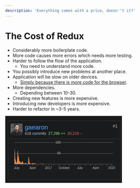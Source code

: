 ```yaml
---
description: 'Everything comes with a price, doesn''t it?'
---
```


# The Cost of Redux

* Considerably more boilerplate code.
* More code causes more errors which needs more testing.
* Harder to follow the flow of the application.
  * You need to understand more code.
* You possibly introduce new problems at another place.
* Application will be slow on older devices.
  * [Simply because there is more code for the browser](https://www.youtube.com/watch?v=ff4fgQxPaO0).
* More dependencies.
  * Depending between 10-30.
* Creating new features is more expensive.
* Introducing new developers is more expensive.
* Harder to refactor in ~3-5 years.

![](.gitbook/assets/image.png)



